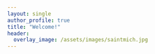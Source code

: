 ```yaml
---
layout: single
author_profile: true
title: "Welcome!"
header:
  overlay_image: /assets/images/saintmich.jpg
---
```


